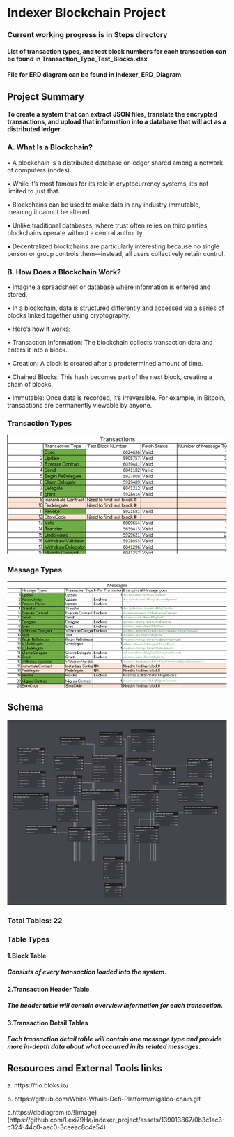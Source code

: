 <h1>Indexer Blockchain Project</h1>
<h3> Current working progress is in Steps directory</h3>
<h4>List of transaction types, and test block numbers for each transaction can be found in Transaction_Type_Test_Blocks.xlsx</h4>
<h4>File for ERD diagram can be found in Indexer_ERD_Diagram</h4>

<h2>Project Summary</h2>
<h4>To create a system that can extract JSON files, translate the encrypted transactions, and upload that information into a database that will act as a distributed ledger. 
</h4>
<h3>A.	What Is a Blockchain?</h3>
<p>•	 A blockchain is a distributed database or ledger shared among a network of computers (nodes).</p>
<p>•	While it’s most famous for its role in cryptocurrency systems, it’s not limited to just that.</p>
<p>•	Blockchains can be used to make data in any industry immutable, meaning it cannot be altered.</p>
<p>•	Unlike traditional databases, where trust often relies on third parties, blockchains operate without a central authority.</p>
<p>•	Decentralized blockchains are particularly interesting because no single person or group controls them—instead, all users collectively retain control.</p>
<h3>B.	How Does a Blockchain Work?</h3>
<p>•	Imagine a spreadsheet or database where information is entered and stored.</p>
<p>•	In a blockchain, data is structured differently and accessed via a series of blocks linked together using cryptography.</p>
<p>•	Here’s how it works:</p>
<p>•	Transaction Information: The blockchain collects transaction data and enters it into a block.</p>
<p>•	Creation: A block is created after a predetermined amount of time.</p>         
<p>•	Chained Blocks: This hash becomes part of the next block, creating a chain of blocks.</p>
<p>•	Immutable: Once data is recorded, it’s irreversible. For example, in Bitcoin, transactions are permanently viewable by anyone.</p>
<h3>Transaction Types</h3>
<img src="img/transactions.png" alt="alt text" />
<h3>Message Types</h3>
<img src="img/msg.png" alt="alt text" />
<h2>Schema</h2>
<img src="img/erd.png" alt="alt text" />
<h3>Total Tables: 22 </h3>
<h3>Table Types</h3>
<h4>1.Block Table</h4>
<h5>Consists of every transaction loaded into the system.</h5>
<h4>2.Transaction Header Table </h3>
<h5>The header table will contain overview information for each transaction.</h5>
<h4>3.Transaction Detail Tables</h4>
<h5>Each transaction detail table will contain one message type and provide more in-depth data about what occurred in its related messages.</h5>
<h2>Resources and External Tools links</h2>
<p>a.	https://fio.bloks.io/</p>
<p> b. https://github.com/White-Whale-Defi-Platform/migaloo-chain.git</p>
<p>c.https://dbdiagram.io/![image](https://github.com/Lexi79Ha/indexer_project/assets/139013867/0b3c1ac3-c324-44c0-aec0-3ceeac8c4e54)</p>
